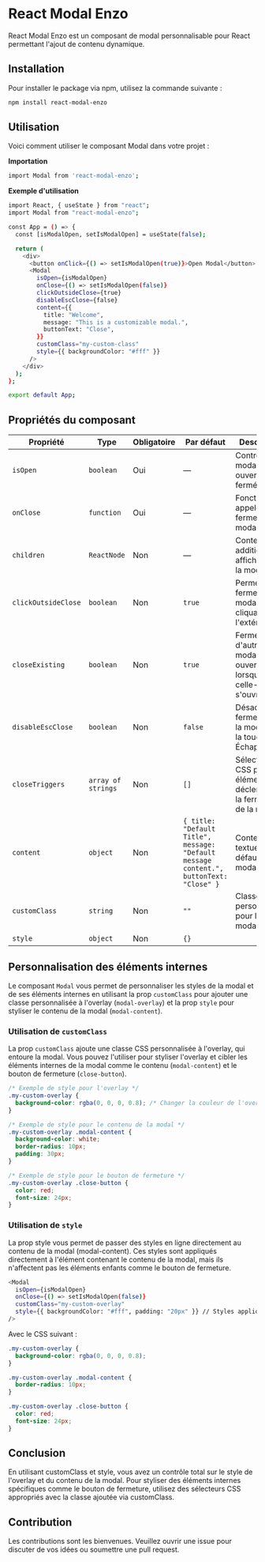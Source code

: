 # React Modal Enzo

React Modal Enzo est un composant de modal personnalisable pour React permettant l'ajout de contenu dynamique.

## Installation

Pour installer le package via npm, utilisez la commande suivante :

```bash
npm install react-modal-enzo
```

## Utilisation

Voici comment utiliser le composant Modal dans votre projet :

**Importation**

```bash
import Modal from 'react-modal-enzo';
```

**Exemple d'utilisation**

```bash
import React, { useState } from "react";
import Modal from "react-modal-enzo";

const App = () => {
  const [isModalOpen, setIsModalOpen] = useState(false);

  return (
    <div>
      <button onClick={() => setIsModalOpen(true)}>Open Modal</button>
      <Modal
        isOpen={isModalOpen}
        onClose={() => setIsModalOpen(false)}
        clickOutsideClose={true}
        disableEscClose={false}
        content={{
          title: "Welcome",
          message: "This is a customizable modal.",
          buttonText: "Close",
        }}
        customClass="my-custom-class"
        style={{ backgroundColor: "#fff" }}
      />
    </div>
  );
};

export default App;
```

## Propriétés du composant

| Propriété           | Type               | Obligatoire | Par défaut                                                                             | Description                                                                |
| ------------------- | ------------------ | ----------- | -------------------------------------------------------------------------------------- | -------------------------------------------------------------------------- |
| `isOpen`            | `boolean`          | Oui         | —                                                                                      | Contrôle si la modal est ouverte ou fermée.                                |
| `onClose`           | `function`         | Oui         | —                                                                                      | Fonction appelée pour fermer la modal.                                     |
| `children`          | `ReactNode`        | Non         | —                                                                                      | Contenu additionnel à afficher dans la modal.                              |
| `clickOutsideClose` | `boolean`          | Non         | `true`                                                                                 | Permet de fermer la modal en cliquant à l'extérieur.                       |
| `closeExisting`     | `boolean`          | Non         | `true`                                                                                 | Ferme d'autres modales ouvertes lorsque celle-ci s'ouvre.                  |
| `disableEscClose`   | `boolean`          | Non         | `false`                                                                                | Désactive la fermeture de la modal avec la touche Échap.                   |
| `closeTriggers`     | `array of strings` | Non         | `[]`                                                                                   | Sélecteurs CSS pour les éléments qui déclenchent la fermeture de la modal. |
| `content`           | `object`           | Non         | `{ title: "Default Title", message: "Default message content.", buttonText: "Close" }` | Contenu textuel par défaut de la modal.                                    |
| `customClass`       | `string`           | Non         | `""`                                                                                   | Classe CSS personnalisée pour la modal.                                    |
| `style`             | `object`           | Non         | `{}`                                                                                   |

## Personnalisation des éléments internes

Le composant `Modal` vous permet de personnaliser les styles de la modal et de ses éléments internes en utilisant la prop `customClass` pour ajouter une classe personnalisée à l'overlay (`modal-overlay`) et la prop `style` pour styliser le contenu de la modal (`modal-content`).

### Utilisation de `customClass`

La prop `customClass` ajoute une classe CSS personnalisée à l'overlay, qui entoure la modal. Vous pouvez l'utiliser pour styliser l'overlay et cibler les éléments internes de la modal comme le contenu (`modal-content`) et le bouton de fermeture (`close-button`).

```css
/* Exemple de style pour l'overlay */
.my-custom-overlay {
  background-color: rgba(0, 0, 0, 0.8); /* Changer la couleur de l'overlay */
}

/* Exemple de style pour le contenu de la modal */
.my-custom-overlay .modal-content {
  background-color: white;
  border-radius: 10px;
  padding: 30px;
}

/* Exemple de style pour le bouton de fermeture */
.my-custom-overlay .close-button {
  color: red;
  font-size: 24px;
}
```

### Utilisation de `style`

La prop style vous permet de passer des styles en ligne directement au contenu de la modal (modal-content). Ces styles sont appliqués directement à l'élément contenant le contenu de la modal, mais ils n'affectent pas les éléments enfants comme le bouton de fermeture.

```bash
<Modal
  isOpen={isModalOpen}
  onClose={() => setIsModalOpen(false)}
  customClass="my-custom-overlay"
  style={{ backgroundColor: "#fff", padding: "20px" }} // Styles appliqués à .modal-content
/>
```

Avec le CSS suivant :

```css
.my-custom-overlay {
  background-color: rgba(0, 0, 0, 0.8);
}

.my-custom-overlay .modal-content {
  border-radius: 10px;
}

.my-custom-overlay .close-button {
  color: red;
  font-size: 24px;
}
```

## Conclusion

En utilisant customClass et style, vous avez un contrôle total sur le style de l'overlay et du contenu de la modal. Pour styliser des éléments internes spécifiques comme le bouton de fermeture, utilisez des sélecteurs CSS appropriés avec la classe ajoutée via customClass.

## Contribution

Les contributions sont les bienvenues. Veuillez ouvrir une issue pour discuter de vos idées ou soumettre une pull request.
